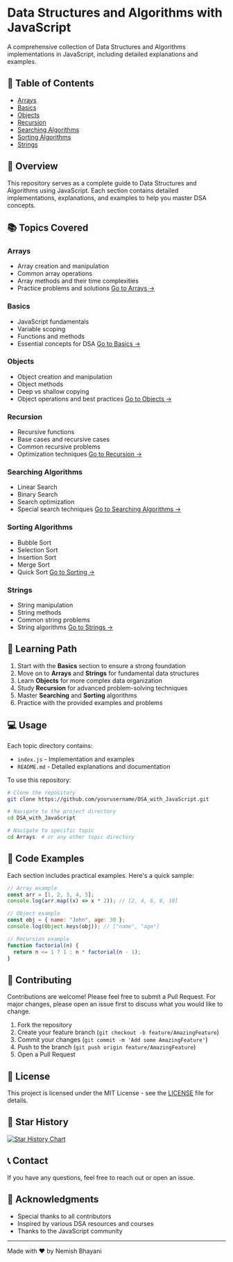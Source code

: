 # Data Structures and Algorithms with JavaScript

A comprehensive collection of Data Structures and Algorithms implementations in JavaScript, including detailed explanations and examples.

## 🚀 Table of Contents

- [Arrays](#arrays)
- [Basics](#basics)
- [Objects](#objects)
- [Recursion](#recursion)
- [Searching Algorithms](#searching-algorithms)
- [Sorting Algorithms](#sorting-algorithms)
- [Strings](#strings)

## 📖 Overview

This repository serves as a complete guide to Data Structures and Algorithms using JavaScript. Each section contains detailed implementations, explanations, and examples to help you master DSA concepts.

## 📚 Topics Covered

### Arrays

- Array creation and manipulation
- Common array operations
- Array methods and their time complexities
- Practice problems and solutions
  [Go to Arrays →](./Arrays)

### Basics

- JavaScript fundamentals
- Variable scoping
- Functions and methods
- Essential concepts for DSA
  [Go to Basics →](./Basics)

### Objects

- Object creation and manipulation
- Object methods
- Deep vs shallow copying
- Object operations and best practices
  [Go to Objects →](./Objects)

### Recursion

- Recursive functions
- Base cases and recursive cases
- Common recursive problems
- Optimization techniques
  [Go to Recursion →](./Recursion)

### Searching Algorithms

- Linear Search
- Binary Search
- Search optimization
- Special search techniques
  [Go to Searching Algorithms →](./Searching%20Algorithms)

### Sorting Algorithms

- Bubble Sort
- Selection Sort
- Insertion Sort
- Merge Sort
- Quick Sort
  [Go to Sorting →](./Sorting)

### Strings

- String manipulation
- String methods
- Common string problems
- String algorithms
  [Go to Strings →](./Strings)

## 🎯 Learning Path

1. Start with the **Basics** section to ensure a strong foundation
2. Move on to **Arrays** and **Strings** for fundamental data structures
3. Learn **Objects** for more complex data organization
4. Study **Recursion** for advanced problem-solving techniques
5. Master **Searching** and **Sorting** algorithms
6. Practice with the provided examples and problems

## 💻 Usage

Each topic directory contains:

- `index.js` - Implementation and examples
- `README.md` - Detailed explanations and documentation

To use this repository:

```bash
# Clone the repository
git clone https://github.com/yourusername/DSA_with_JavaScript.git

# Navigate to the project directory
cd DSA_with_JavaScript

# Navigate to specific topic
cd Arrays  # or any other topic directory
```

## 📝 Code Examples

Each section includes practical examples. Here's a quick sample:

```javascript
// Array example
const arr = [1, 2, 3, 4, 5];
console.log(arr.map((x) => x * 2)); // [2, 4, 6, 8, 10]

// Object example
const obj = { name: "John", age: 30 };
console.log(Object.keys(obj)); // ["name", "age"]

// Recursion example
function factorial(n) {
  return n <= 1 ? 1 : n * factorial(n - 1);
}
```

## 🤝 Contributing

Contributions are welcome! Please feel free to submit a Pull Request. For major changes, please open an issue first to discuss what you would like to change.

1. Fork the repository
2. Create your feature branch (`git checkout -b feature/AmazingFeature`)
3. Commit your changes (`git commit -m 'Add some AmazingFeature'`)
4. Push to the branch (`git push origin feature/AmazingFeature`)
5. Open a Pull Request

## 📜 License

This project is licensed under the MIT License - see the [LICENSE](LICENSE) file for details.

## 🌟 Star History

[![Star History Chart](https://api.star-history.com/svg?repos=nemish96bhayani/DSA_with_JavaScript&type=Date)](https://star-history.com/#yourusername/DSA_with_JavaScript&Date)

## 📞 Contact

If you have any questions, feel free to reach out or open an issue.

## 🙏 Acknowledgments

- Special thanks to all contributors
- Inspired by various DSA resources and courses
- Thanks to the JavaScript community

---

Made with ❤️ by Nemish Bhayani
